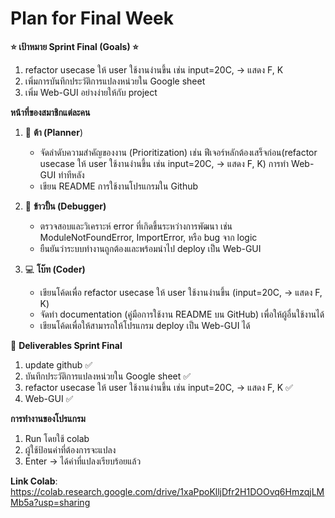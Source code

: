 # Plan for Final Week
**⭐ เป้าหมาย Sprint Final (Goals) ⭐**

1.   refactor usecase ให้  user ใช้งานง่านขึ้น เช่น input=20C, -> แสดง F, K
2. เพิ่มการบันทึกประวัติการแปลงหน่วยใน Google sheet
3. เพิ่ม Web-GUI อย่างง่ายให้กับ project


**หน้าที่ของสมาชิกแต่ละคน**
1. 📝 **ต้า (Planner**)
    *   จัดลำดับความสำคัญของงาน (Prioritization) เช่น ฟีเจอร์หลักต้องเสร็จก่อน(refactor usecase ให้ user ใช้งานง่านขึ้น เช่น input=20C, -> แสดง F, K) การทำ Web-GUI ทำทีหลัง
    *   เขียน README การใช้งานโปรแกรมใน Github

2. 🐞 **ข้าวปั้น (Debugger)**
    * ตรวจสอบและวิเคราะห์ error ที่เกิดขึ้นระหว่างการพัฒนา เช่น ModuleNotFoundError, ImportError, หรือ bug จาก logic
    * ยืนยันว่าระบบทำงานถูกต้องและพร้อมนำไป deploy เป็น Web-GUI

3. 💻 **โบ๊ท (Coder)**
    * เขียนโค้ดเพื่อ refactor usecase ให้  user ใช้งานง่านขึ้น (input=20C, -> แสดง F, K) 
    *  จัดทำ documentation (คู่มือการใช้งาน README บน GitHub) เพื่อให้ผู้อื่นใช้งานได้
    * เขียนโค้ดเพื่อให้สามารถให้โปรแกรม deploy เป็น Web-GUI ได้

📂 **Deliverables Sprint Final**
1. update github ✅
2. บันทึกประวัติการแปลงหน่วยใน Google sheet ✅
3. refactor usecase ให้  user ใช้งานง่านขึ้น เช่น input=20C, -> แสดง F, K ✅
4. Web-GUI ✅
  
**การทำงานของโปรแกรม**
 1. Run โดยใช้ colab
 2. ผู้ใช้ป้อนค่าที่ต้องการจะแปลง
 3. Enter -> ได้ค่าที่แปลงเรียบร้อยแล้ว

 **Link Colab**: https://colab.research.google.com/drive/1xaPpoKlljDfr2H1DOOvq6HmzqjLMMb5a?usp=sharing
